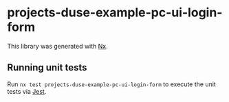 # projects-duse-example-pc-ui-login-form

This library was generated with [Nx](https://nx.dev).

## Running unit tests

Run `nx test projects-duse-example-pc-ui-login-form` to execute the unit tests via [Jest](https://jestjs.io).
